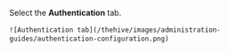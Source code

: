 Select the **Authentication** tab.

    ![Authentication tab](/thehive/images/administration-guides/authentication-configuration.png)